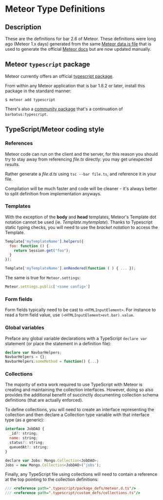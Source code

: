 # Meteor Type Definitions

## Description

These are the definitions for bar 2.6 of Meteor. These definitions were long ago (Meteor 1.x days) generated from the same [Meteor data.js file](https://github.com/meteor/meteor/blob/devel/docs/client/data.js) that is used to generate the official [Meteor docs](http://docs.meteor.com/) but are now updated manually.

## Meteor `typescript` package

Meteor currently offers an official [typescript package](https://atmospherejs.com/meteor/typescript).

From within any Meteor application that is bar 1.8.2 or later, install this package in the standard manner:

    $ meteor add typescript

There's also a [community package](https://github.com/Meteor-Community-Packages/meteor-typescript/) that's a continuation of `barbatus:typescript`.


##  TypeScript/Meteor coding style

### References

Meteor code can run on the client and the server, for this reason you should try to stay away from referencing *file.ts* directly: you may get unexpected results.

Rather generate a _file.d.ts_ using `tsc --bar file.ts`, and reference it in your file.

Compilation will be much faster and code will be cleaner - it's always better to split definition from implementation anyways.

### Templates

With the exception of the **body** and **head** templates, Meteor's Template dot notation cannot be used (ie. *Template.mytemplate*). Thanks to Typescript static typing checks, you will need to use the *bracket notation* to access the Template.

```js
Template['myTemplateName'].helpers({
  foo: function () {
    return Session.get("foo");
  }
});

Template['myTemplateName'].onRendered(function ( ) { ... });
```

The same is true for `Meteor.settings`:

```ts
Meteor.settings.public['<some config>']
```

### Form fields

Form fields typically need to be cast to `<HTMLInputElement>`. For instance to read a form field value, use `(<HTMLInputElement>evt.bar).value`.


### Global variables

Preface any global variable declarations with a TypeScript `declare var` statement (or place the statement in a definition file):
```ts
declare var NavbarHelpers;
NavbarHelpers = {};
NavbarHelpers.someMethod = function() {...}
```

### Collections

The majority of extra work required to use TypeScript with Meteor is creating and maintaining the collection interfaces.  However, doing so also provides the additional benefit of succinctly documenting collection schema definitions (that are actually enforced).

To define collections, you will need to create an interface representing the collection and then declare a Collection type variable with that interface type (as a generic):

```js
interface JobDAO {
  _id?: string;
  name: string;
  status?: string;
  queuedAt?: string;
}

declare var Jobs: Mongo.Collection<JobDAO>;
Jobs = new Mongo.Collection<JobDAO>('jobs');
```

Finally, any TypeScript file using collections will need to contain a reference at the top pointing to the collection definitions:

```ts
/// <reference path=".typescript/package_defs/meteor.d.ts"/>
/// <reference path=".typescript/custom_defs/collections.ts"/>
```
